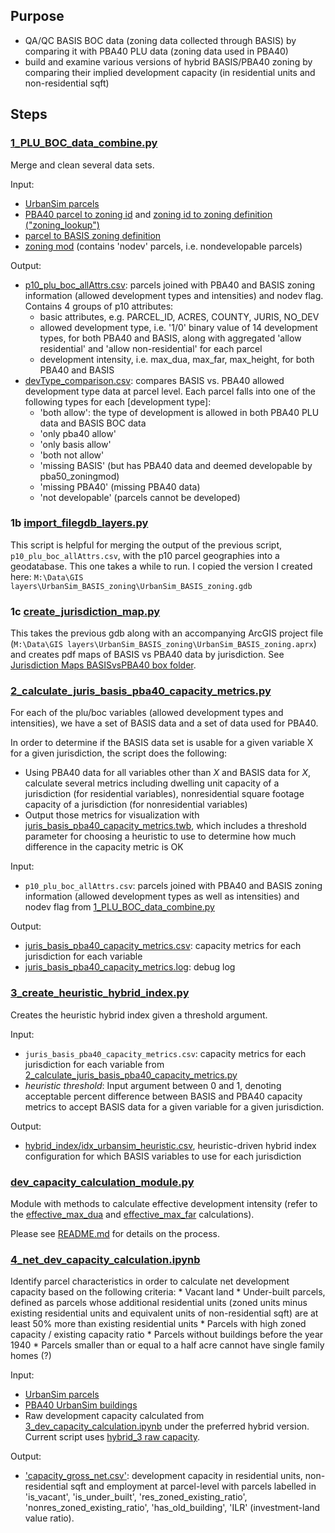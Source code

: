 ## Purpose
* QA/QC BASIS BOC data (zoning data collected through BASIS) by comparing it with PBA40 PLU data (zoning data used in PBA40)
* build and examine various versions of hybrid BASIS/PBA40 zoning by comparing their implied development capacity (in residential units and non-residential sqft)

## Steps

### [1_PLU_BOC_data_combine.py](1_PLU_BOC_data_combine.py)
Merge and clean several data sets.

Input:
* [UrbanSim parcels](https://mtcdrive.box.com/s/hnwpcw97tqqga1ngvcs5oct5av2j1ine)
* [PBA40 parcel to zoning id](https://mtcdrive.box.com/s/ir65mdbytf2lpjx8i41j7lpxqm4r1ujm) and [zoning id to zoning definition ("zoning_lookup")](https://github.com/BayAreaMetro/bayarea_urbansim/blob/master/data/zoning_lookup.csv)
* [parcel to BASIS zoning definition](https://mtcdrive.box.com/s/eqqlfmwvgac87f703kwrt0imrsqcp9iv)
* [zoning mod](https://mtcdrive.box.com/s/zkxaf4gxn47oe716r4wqrp1raqfq8lhy) (contains 'nodev' parcels, i.e. nondevelopable parcels)

Output:
* [p10_plu_boc_allAttrs.csv](https://mtcdrive.box.com/s/1xkp87rvcr7qpolfnpv16j5losj3f48y): parcels joined with PBA40 and BASIS zoning information (allowed development types and intensities) and nodev flag. Contains 4 groups of p10 attributes: 
   * basic attributes, e.g. PARCEL_ID, ACRES, COUNTY, JURIS, NO_DEV
   * allowed development type, i.e. '1/0' binary value of 14 development types, for both PBA40 and BASIS, along with aggregated 'allow residential' and 'allow non-residential' for each parcel
   * development intensity, i.e. max_dua, max_far, max_height, for both PBA40 and BASIS
* [devType_comparison.csv](https://mtcdrive.box.com/s/vbbhb3vs230krbmyhr2ma4d03qaqec7o): compares BASIS vs. PBA40 allowed development type data at parcel level. Each parcel falls into one of the following types for each [development type]:
    * 'both allow': the type of development is allowed in both PBA40 PLU data and BASIS BOC data
    * 'only pba40 allow'
    * 'only basis allow'
    * 'both not allow'
    * 'missing BASIS' (but has PBA40 data and deemed developable by pba50_zoningmod)
    * 'missing PBA40' (missing PBA40 data)
    * 'not developable' (parcels cannot be developed)

### 1b [import_filegdb_layers.py](../../../basemap/import_filegdb_layers.py)

This script is helpful for merging the output of the previous script, ``p10_plu_boc_allAttrs.csv``, with the p10 parcel geographies into a geodatabase.
This one takes a while to run.  I copied the version I created here: ``M:\Data\GIS layers\UrbanSim_BASIS_zoning\UrbanSim_BASIS_zoning.gdb``

### 1c [create_jurisdiction_map.py](create_jurisdiction_map.py)

This takes the previous gdb along with an accompanying ArcGIS project file (``M:\Data\GIS layers\UrbanSim_BASIS_zoning\UrbanSim_BASIS_zoning.aprx``)
and creates pdf maps of BASIS vs PBA40 data by jurisdiction.  See [Jurisdiction Maps BASISvsPBA40 box folder](https://mtcdrive.box.com/s/e2qck5p03sd53q0rxg91x1wphw6zg766).

### [2_calculate_juris_basis_pba40_capacity_metrics.py](2_calculate_juris_basis_pba40_capacity_metrics.py)

For each of the plu/boc variables (allowed development types and intensities), we have a set of BASIS data and a set of data used for PBA40.

In order to determine if the BASIS data set is usable for a given variable X for a given jurisdiction, the script does the following:
* Using PBA40 data for all variables other than *X* and BASIS data for *X*, calculate several metrics including dwelling unit capacity of a jurisdiction (for residential variables), nonresidential square footage capacity of a jurisdiction (for nonresidential variables)
* Output those metrics for visualization with [juris_basis_pba40_capacity_metrics.twb](juris_basis_pba40_capacity_metrics.twb), which includes a threshold parameter for choosing a heuristic to use to determine how much difference in the capacity metric is OK

Input:
* ``p10_plu_boc_allAttrs.csv``: parcels joined with PBA40 and BASIS zoning information (allowed development types as well as intensities) and nodev flag from [1_PLU_BOC_data_combine.py](1_PLU_BOC_data_combine.py)

Output:
* [juris_basis_pba40_capacity_metrics.csv](https://mtcdrive.box.com/s/5tuil7p7vz4pzp0zet2bo185obd2wzsx): capacity metrics for each jurisdiction for each variable
* [juris_basis_pba40_capacity_metrics.log](https://mtcdrive.box.com/s/ihety0t5b9n3ad72obvkyulzt4n9xgti): debug log

### [3_create_heuristic_hybrid_index.py](create_heuristic_hybrid_index.py)

Creates the heuristic hybrid index given a threshold argument.

Input:
* ``juris_basis_pba40_capacity_metrics.csv``: capacity metrics for each jurisdiction for each variable from [2_calculate_juris_basis_pba40_capacity_metrics.py](2_calculate_juris_basis_pba40_capacity_metrics.py)
* *heuristic threshold*: Input argument between 0 and 1, denoting acceptable percent difference between BASIS and PBA40 capacity metrics to accept BASIS data for a given variable for a given jurisdiction.

Output:
* [hybrid_index/idx_urbansim_heuristic.csv](hybrid_index/idx_urbansim_heuristic.csv), heuristic-driven hybrid index configuration for which BASIS variables to use for each jurisdiction

### [dev_capacity_calculation_module.py](dev_capacity_calculation_module.py)
Module with methods to calculate effective development intensity (refer to the [effective_max_dua](https://github.com/UDST/bayarea_urbansim/blob/0fb7776596075fa7d2cba2b9fbc92333354ba6fa/baus/variables.py#L808) and [effective_max_far](https://github.com/UDST/bayarea_urbansim/blob/0fb7776596075fa7d2cba2b9fbc92333354ba6fa/baus/variables.py#L852) calculations). 



Please see [README.md](hybrid_index/README.md) for details on the process.

### [4_net_dev_capacity_calculation.ipynb](https://github.com/BayAreaMetro/petrale/blob/master/policies/plu/base_zoning/4_net_dev_capacity_calculation.ipynb)

Identify parcel characteristics in order to calculate net development capacity based on the following criteria:
    * Vacant land
    * Under-built parcels, defined as parcels whose additional residential units (zoned units minus existing residential units and equivalent units of non-residential sqft) are at least 50% more than existing residential units
    * Parcels with high zoned capacity / existing capacity ratio
    * Parcels without buildings before the year 1940
    * Parcels smaller than or equal to a half acre cannot have single family homes (?)

Input:
* [UrbanSim parcels](https://mtcdrive.box.com/s/sgy1uorcgt7uhh29fja7v93c21ppiudq)
* [PBA40 UrbanSim buildings](https://mtcdrive.box.com/s/sgy1uorcgt7uhh29fja7v93c21ppiudq)
* Raw development capacity calculated from [3_dev_capacity_calculation.ipynb](3_dev_capacity_calculation.ipynb) under the preferred hybrid version. Current script uses [hybrid_3 raw capacity](https://mtcdrive.box.com/s/qtysq31wvzudl9b9vjjz7etgm9i4z9se).

Output:
* ['capacity_gross_net.csv'](https://mtcdrive.box.com/s/axhulwng5olq2jign52s0dwznmii59n7): development capacity in residential units, non-residential sqft and employment at parcel-level with parcels labelled in 'is_vacant', 'is_under_built', 'res_zoned_existing_ratio', 'nonres_zoned_existing_ratio', 'has_old_building', 'ILR' (investment-land value ratio).